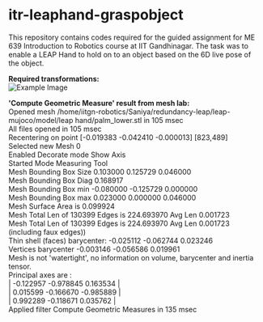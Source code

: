 # itr-leaphand-graspobject
This repository contains codes required for the guided assignment for ME 639 Introduction to Robotics course at IIT Gandhinagar. The task was to enable a LEAP Hand to hold on to an object based on the 6D live pose of the object.

**Required transformations:**  
![Example Image](images/example.png "This is an example image")

**'Compute Geometric Measure' result from mesh lab:**  
Opened mesh /home/iitgn-robotics/Saniya/redundancy-leap/leap-mujoco/model/leap hand/palm_lower.stl in 105 msec  
All files opened in 105 msec  
Recentering on point [-0.019383 -0.042410 -0.000013] [823,489]  
Selected new Mesh 0  
Enabled Decorate mode Show Axis  
Started Mode Measuring Tool  
Mesh Bounding Box Size 0.103000 0.125729 0.046000  
Mesh Bounding Box Diag 0.168917   
Mesh Bounding Box min -0.080000 -0.125729 0.000000  
Mesh Bounding Box max 0.023000 0.000000 0.046000  
Mesh Surface Area is 0.099924  
Mesh Total Len of 130399 Edges is 224.693970 Avg Len 0.001723  
Mesh Total Len of 130399 Edges is 224.693970 Avg Len 0.001723 (including faux edges))  
Thin shell (faces) barycenter: -0.025112 -0.062744 0.023246  
Vertices barycenter -0.003146 -0.056586 0.019961  
Mesh is not 'watertight', no information on volume, barycenter and inertia tensor.  
Principal axes are :  
| -0.122957 -0.978845 0.163534 |  
| 0.015599 -0.166670 -0.985889 |  
| 0.992289 -0.118671 0.035762 |  
Applied filter Compute Geometric Measures in 135 msec  

